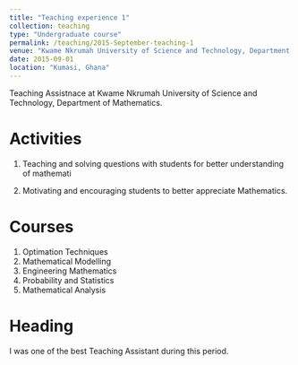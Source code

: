 ```yaml
---
title: "Teaching experience 1"
collection: teaching
type: "Undergraduate course"
permalink: /teaching/2015-September-teaching-1
venue: "Kwame Nkrumah University of Science and Technology, Department of Mathematics"
date: 2015-09-01
location: "Kumasi, Ghana"
---
```


Teaching Assistnace at Kwame Nkrumah University of Science and Technology, Department of Mathematics.

Activities
======
1. Teaching and solving questions with students for better understanding of
mathemati

2. Motivating and encouraging students to better appreciate Mathematics.

Courses
======
1. Optimation Techniques
2. Mathematical Modelling
3. Engineering Mathematics
4. Probability and Statistics
5. Mathematical Analysis

Heading 
======
I was one of the best Teaching Assistant during this period.

